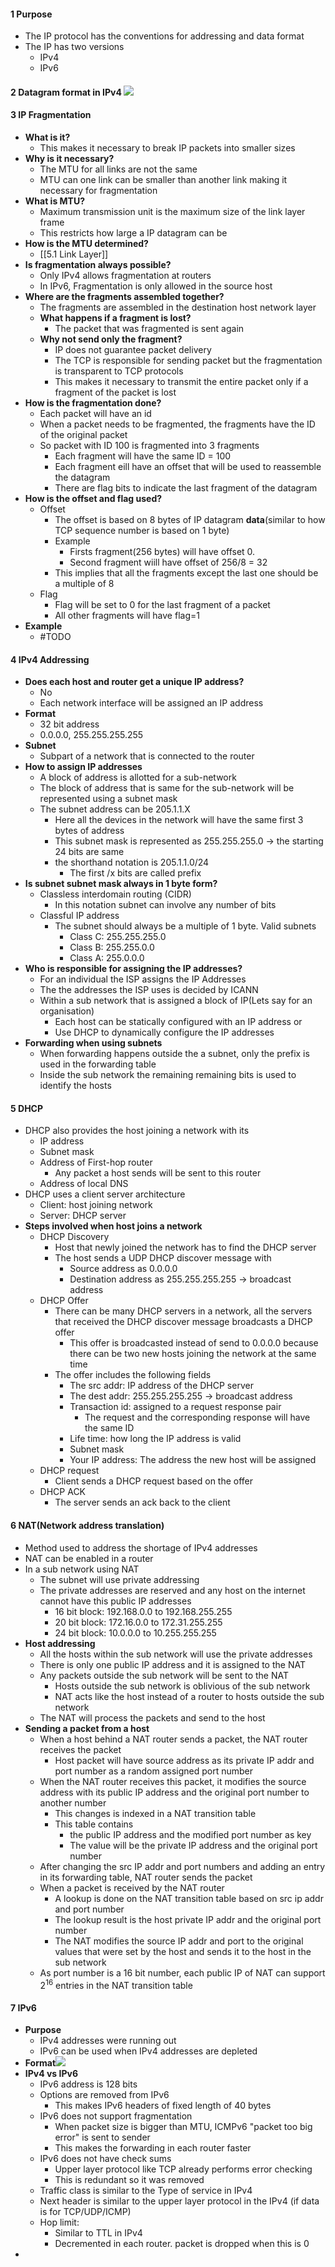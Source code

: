 
#### 1 Purpose 
- The IP protocol has the conventions for addressing and data format
- The IP has two versions
	- IPv4 
	- IPv6

#### 2 **Datagram format in IPv4** ![](./Attachments/Images/ipv4_packet_format.png)


#### 3 IP Fragmentation
- **What is it?**
	- This makes it necessary to break IP packets into smaller sizes
- **Why is it necessary?**
	- The MTU for all links are not the same
	- MTU can one link can be smaller than another link making it necessary for fragmentation
- **What is MTU?**
	- Maximum transmission unit is the maximum size of the link layer frame 
	- This restricts how large a IP datagram can be
- **How is the MTU determined?**
	- [[5.1 Link Layer]]
- **Is fragmentation always possible?**
	- Only IPv4 allows fragmentation at routers
	- In IPv6, Fragmentation is only allowed in the source host
- **Where are the fragments assembled together?**
	- The fragments are assembled in the destination host network layer
	- **What happens if a fragment is lost?**
		- The packet that was fragmented is sent again 
	- **Why not send only the fragment?**
		- IP does not guarantee packet delivery
		- The TCP is responsible for sending packet but the fragmentation is transparent to TCP protocols
		- This makes it necessary to transmit the entire packet only if a fragment of the packet is lost
- **How is the fragmentation done?**
	- Each packet will have an id
	- When a packet needs to be fragmented, the fragments have the ID of the original packet 
	- So packet with ID 100 is fragmented into 3 fragments
		- Each fragment will have the same ID = 100
		- Each fragment eill have an offset that will be used to reassemble the datagram
		- There are flag bits to indicate the last fragment of the datagram 
- **How is the offset and flag used?**
	- Offset
		- The offset is based on 8 bytes of IP datagram **data**(similar to how TCP sequence number is based on 1 byte) 
		- Example
			- Firsts fragment(256 bytes) will have offset 0. 
			- Second fragment wiill have offset of 256/8 = 32
		- This implies that all the fragments except the last one should be a multiple of 8
	- Flag 
		- Flag will be set to 0 for the last fragment of a packet
		- All other fragments will have flag=1
- **Example**
	- #TODO 

#### 4 IPv4 Addressing
- **Does each host and router get a unique IP address?**
	- No 
	- Each network interface will be assigned an IP address 
- **Format**
	- 32 bit address
	- 0.0.0.0, 255.255.255.255
- **Subnet**
	- Subpart of a network that is connected to the router 
- **How to assign IP addresses**
	- A block of address is allotted for a sub-network
	- The block of address that is same for the sub-network will be represented using a subnet mask
	- The subnet address can be 205.1.1.X
		- Here all the devices in the network will have the same first 3 bytes of address
		- This subnet mask is represented as 255.255.255.0 -> the starting 24 bits are same
		- the shorthand notation is 205.1.1.0/24
			- The first /x bits are called prefix
- **Is subnet subnet mask always in 1 byte form?**
	- Classless interdomain routing (CIDR)
		- In this notation subnet can involve any number of bits
	- Classful IP address
		- The subnet should always be a multiple of 1 byte. Valid subnets
			- Class C: 255.255.255.0
			- Class B: 255.255.0.0
			- Class A: 255.0.0.0
- **Who is responsible for assigning the IP addresses?**
	- For an individual the ISP assigns the IP Addresses
	- The the addresses the ISP uses is decided by ICANN
	- Within a sub network that is assigned a block of IP(Lets say for an organisation)
		- Each host can be statically configured with an IP address or
		- Use DHCP to  dynamically configure the IP addresses
- **Forwarding when using subnets**
	- When forwarding happens outside the a subnet, only the prefix is used in the forwarding table 
	- Inside the sub network the remaining remaining bits is used to identify the hosts  

#### 5 DHCP 
- DHCP also provides the host joining a network with its
	- IP address
	- Subnet mask
	- Address of First-hop router
		- Any packet a host sends will be sent to this router
	- Address of local DNS
- DHCP uses a client server architecture
	- Client: host joining network 
	- Server: DHCP server
- **Steps involved when host joins a network**
	- DHCP Discovery
		- Host that newly joined the network has to find the DHCP server
		- The host sends a UDP DHCP discover message with 
			- Source address as 0.0.0.0
			- Destination address as 255.255.255.255 -> broadcast address 
	- DHCP Offer
		- There can be many DHCP servers in a network, all the servers that received the DHCP discover message broadcasts a DHCP offer
			- This offer is broadcasted instead of send to 0.0.0.0 because there can be two new hosts joining the network at the same time
		- The offer includes the following fields
			- The src addr: IP address of the DHCP server 
			- The dest addr: 255.255.255.255 -> broadcast address
			- Transaction id: assigned to a request response pair 
				- The request and the corresponding response will have the same ID 
			- Life time: how long the IP address is valid
			- Subnet mask
			- Your IP address: The address the new host will be assigned
	- DHCP request
		- Client sends a DHCP request based on the offer
	- DHCP ACK
		- The server sends an ack back to the client 

#### 6 NAT(Network address translation)
- Method used to address the shortage of IPv4 addresses
- NAT can be enabled in a router
- In a sub network using NAT
	- The subnet will use private addressing
	- The private addresses are reserved and any host on the internet cannot have this public IP addresses 
		- 16 bit block: 192.168.0.0 to 192.168.255.255
		- 20 bit block: 172.16.0.0 to 172.31.255.255
		- 24 bit block: 10.0.0.0 to 10.255.255.255
- **Host addressing**
	- All the hosts within the sub network will use the private addresses
	- There is only one public IP address and it is assigned to the NAT
	- Any packets outside the sub network will be sent to the NAT
		- Hosts outside the sub network is oblivious of the sub network
		- NAT acts like the host instead of a router to hosts outside the sub network 
	- The NAT will process the packets and send to the host 
- **Sending a packet from a host**
	- When a host behind a NAT router sends a packet, the NAT router receives the packet
		- Host packet will have source address as its private IP addr and port number as a random assigned port number 
	- When the NAT router receives this packet, it modifies the source address with its public IP address and the original port number to another number 
		- This changes is indexed in a NAT transition table 
		- This table contains 
			- the public IP address and the modified port number as key
			- The value will be the private IP address and the original port number
	- After changing the src IP addr and port numbers and adding an entry in its forwarding table, NAT router sends the packet 
	- When a packet is received by the NAT router
		- A lookup is done on the NAT transition table based on src ip addr and port number
		- The lookup result is the host private IP addr and the original port number
		- The NAT modifies the source IP addr and port to the original values that were set by the host and sends it to the host in the sub network  
	- As port number is a 16 bit number, each public IP of NAT can support 2<sup>16</sup> entries in the NAT transition table 

#### 7 IPv6
- **Purpose**
	- IPv4 addresses were running out 
	- IPv6 can be used when IPv4 addresses are depleted  
- **Format**![](ipv6_format.png)
- **IPv4 vs IPv6**
	- IPv6 address is 128 bits
	- Options are removed from IPv6 
		- This makes IPv6 headers of fixed length of 40 bytes
	- IPv6 does not support fragmentation
		- When packet size is bigger than MTU, ICMPv6 "packet too big error" is sent to sender 
		- This makes the forwarding in each router faster
	- IPv6 does not have check sums
		- Upper layer protocol like TCP already performs error checking
		- This is redundant so it was removed
	- Traffic class is similar to the Type of service in IPv4 
	- Next header is similar to the upper layer protocol in the IPv4 (if data is for TCP/UDP/ICMP)
	- Hop limit: 
		- Similar to TTL in IPv4 
		- Decremented in each router. packet is dropped when this is 0
- 